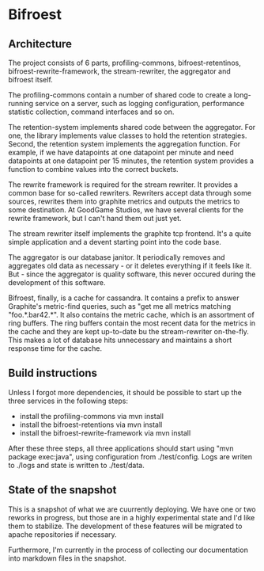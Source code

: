 # Bifroest

## Architecture
The project consists of 6 parts, profiling-commons, bifroest-retentinos,
bifroest-rewrite-framework, the stream-rewriter, the aggregator and 
bifroest itself.

The profiling-commons contain a number of shared code to create a 
long-running service on a server, such as logging configuration,
performance statistic collection, command interfaces and so on.

The retention-system implements shared code between the aggregator.
For one, the library implements value classes to hold the retention
strategies. Second, the retention system implements the aggregation
function. For example, if we have datapoints at one datapoint per
minute and need datapoints at one datapoint per 15 minutes, the
retention system provides a function to combine values into the
correct buckets.

The rewrite framework is required for the stream rewriter. It provides
a common base for so-called rewriters. Rewriters accept data through 
some sources, rewrites them into graphite metrics and outputs
the metrics to some destination. At GoodGame Studios, we have several
clients for the rewrite framework, but I can't hand them out just yet.

The stream rewriter itself implements the graphite tcp frontend. It's 
a quite simple application and a devent starting point into the code 
base.

The aggregator is our database janitor. It periodically removes 
and aggregates old data as necessary - or it deletes everything if
it feels like it. But - since the aggregator is quality software,
this never occured during the development of this software.

Bifroest, finally, is a cache for cassandra. It contains a prefix 
to answer Graphite's metric-find queries, such as "get me all
metrics matching "foo.\*.bar42.\*". It also contains the metric
cache, which is an assortment of ring buffers. The ring buffers
contain the most recent data for the metrics in the cache and they
are kept up-to-date bu the stream-rewriter on-the-fly. This makes
a lot of database hits unnecessary and maintains a short response 
time for the cache. 

## Build instructions
Unless I forgot more dependencies, it should be possible to start
up the three services in the following steps:

 - install the profiling-commons via mvn install
 - install the bifroest-retentions via mvn install
 - install the bifroest-rewrite-framework via mvn install

After these three steps, all three applications should start using
"mvn package exec:java", using configuration from ./test/config. Logs
are writen to ./logs and state is written to ./test/data.

## State of the snapshot
This is a snapshot of what we are cuurrently deploying. We have one
or two reworks in progress, but those are in a highly experimental
state and I'd like them to stabilize. The development of these 
features will be migrated to apache repositories if necessary.

Furthermore, I'm currently in the process of collecting our 
documentation into markdown files in the snapshot. 

